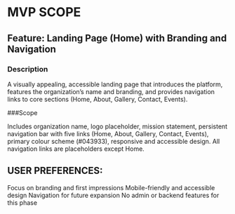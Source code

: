 # MVP SCOPE
## Feature: Landing Page (Home) with Branding and Navigation

### Description 

 A visually appealing, accessible landing page that introduces the platform, features the organization’s name and branding, and provides navigation links to core sections (Home, About, Gallery, Contact, Events).

 ###Scope 

 Includes organization name, logo placeholder, mission statement, persistent navigation bar with five links (Home, About, Gallery, Contact, Events), primary colour scheme (#043933), responsive and accessible design. All navigation links are placeholders except Home.
## USER PREFERENCES:
Focus on branding and first impressions
Mobile-friendly and accessible design
Navigation for future expansion
No admin or backend features for this phase